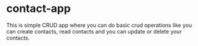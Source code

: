 # contact-app
This is simple CRUD app where you can do basic crud operations like you can create contacts, read contacts and you can update or delete your contacts.
